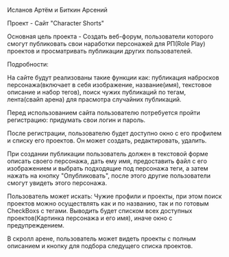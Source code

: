 Исланов Артём и Биткин Арсений

Проект - Сайт "Character Shorts"

Основная цель проекта - Создать веб-форум, пользователи которого смогут публиковать свои наработки персонажей для РП(Role Play) проектов и просматривать публикации других пользователей.

Подробности:

На сайте будут реализованы такие функции как: публикация набросков персонажа(включает в себя изображение, название(имя), текстовое описание и набор тегов), поиск чужих публикаций по тегам, лента(свайп арена) для прасмотра случайних публикаций.

Перед использованием сайта пользователю потребуется пройти регистрацию: придумать свои логин и пароль.

После регистрации, пользователю будет доступно окно с его профилем и списку его проектов. Он может создать, редактировать, удалить.

При создании публикации пользователь должен в текстовой форме описать своего персонажа, дать ему имя, предоставить файл с его изображением и выбрать подходящие под персонажа теги, а затем нажать на кнопку "Опубликовать", после этого другие пользователи смогут увидеть этого персонажа.

Пользователь может искать: Чужие профили и проекты, при этом поиск проектов можно осуществлять как и по названию, так и по готовым CheckBoxs с тегами. Выводить будет списком всех доступных проектов(Картинка персонажа и его имя), иначе окно с предупреждением.

В скролл арене, пользователь может видеть проекты с полным описанием и кнопку для подбора следущего списка проектов.

